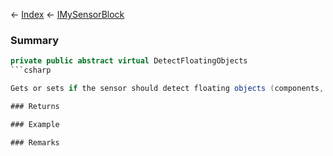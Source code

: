← [Index](Api-Index) ← [IMySensorBlock](Sandbox.ModAPI.Ingame.IMySensorBlock)

### Summary

```csharp
private public abstract virtual DetectFloatingObjects
```csharp

Gets or sets if the sensor should detect floating objects (components, rocks).

### Returns

### Example

### Remarks

